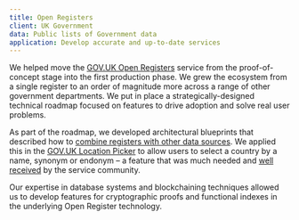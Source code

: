 ```yaml
---
title: Open Registers
client: UK Government
data: Public lists of Government data
application: Develop accurate and up-to-date services
---
```

We helped move the [GOV.UK Open Registers](https://registers.service.gov.uk/) service from the proof-of-concept stage into the first production phase. We grew the ecosystem from a single register to an order of magnitude more across a range of other government departments. We put in place a strategically-designed technical roadmap focused on features to drive adoption and solve real user problems.

As part of the roadmap, we developed architectural blueprints that described how to [combine registers with other data sources](https://github.com/openregister/kibitz). We applied this in the [GOV.UK Location Picker](https://github.com/alphagov/govuk-country-and-territory-autocomplete) to allow users to select a country by a name, synonym or endonym – a feature that was much needed and [well received](https://designnotes.blog.gov.uk/2017/04/20/were-building-an-autocomplete/) by the service community.

Our expertise in database systems and blockchaining techniques allowed us to develop features for cryptographic proofs and functional indexes in the underlying Open Register technology.

